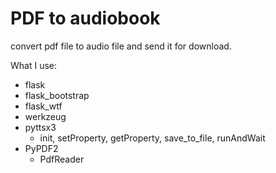 # PDF to audiobook 

convert pdf file to audio file and send it for download.

What I use:
- flask
- flask_bootstrap
- flask_wtf
- werkzeug
- pyttsx3
  - init, setProperty, getProperty, save_to_file, runAndWait
- PyPDF2
  - PdfReader